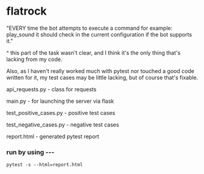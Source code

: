 # flatrock

"EVERY time the bot attempts to execute a command for example: play_sound it should check in the current configuration if the bot supports it."

^ this part of the task wasn't clear, and I think it's the only thing that's lacking from my code.

Also, as I haven't really worked much with pytest nor touched a good code written for it, my test cases may be little lacking, but of course that's fixable.

api_requests.py - class for requests

main.py - for launching the server via flask

test_positive_cases.py - positive test cases 

test_negative_cases.py - negative test cases 

report.html - generated pytest report


### run by using ---  
```
pytest -s --html=report.html
```

